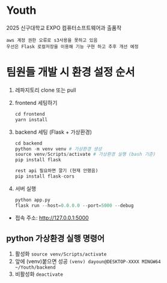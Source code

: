 # Youth

2025 신구대학교 EXPO 컴퓨터소프트웨어과 출품작

```0904 메모
aws 계정 권한 오류로 s3사용을 못하고 있음
우선은 Flask 로컬저장을 이용해 기능 구현 하고 추후 개선 예정
```

# 팀원들 개발 시 환경 설정 순서

1.  레파지토리 clone 또는 pull
2.  frontend 세팅하기
    ```py
    cd frontend
    yarn install
    ```
3.  backend 세팅 (Flask + 가상환경)
    ```py
    cd backend
    python -m venv venv # 가상환경 생성
    source venv/Scripts/activate # 가상환경 실행 (bash 기준)
    pip install flask
    ```
    ```py
    rest api 필요하면 깔기 (현재 안했음) 
    pip install flask-cors
    ```       

4.  서버 실행
    ```py
    python app.py
    flask run --host=0.0.0.0 --port=5000 --debug
    ```
- 접속 주소: http://127.0.0.1:5000


## python 가상환경 실행 명령어
1. 활성화 
    ```source venv/Scripts/activate```
2. 앞에 (venv)붙으면 성공 ```(venv) dayoun@DESKTOP-XXXX MINGW64 ~/Youth/backend```
3. 비활성화 
```deactivate```

